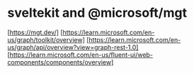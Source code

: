 # sveltekit and @microsoft/mgt

[https://mgt.dev/]
[https://learn.microsoft.com/en-us/graph/toolkit/overview]
[https://learn.microsoft.com/en-us/graph/api/overview?view=graph-rest-1.0]
[https://learn.microsoft.com/en-us/fluent-ui/web-components/components/overview]